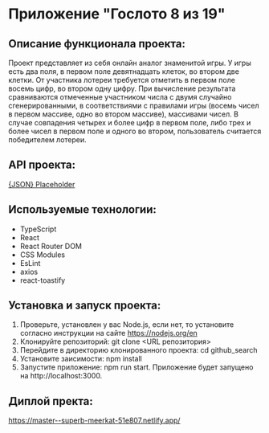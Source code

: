 # Приложение "Гослото 8 из 19"

## Описание функционала проекта:
Проект представляет из себя онлайн аналог знаменитой игры.
У игры есть два поля, в первом поле девятнадцать клеток, во втором две клетки. От участника лотереи требуется отметить в первом поле восемь цифр, во втором одну цифру. При вычисление результата сравниваются отмеченные участником числа с двумя случайно сгенерированными, в соответствиями с правилами игры (восемь чисел в первом массиве, одно во втором массиве), массивами чисел. В случае совпадения четырех и более цифр в первом поле, либо трех и более чисел в первом поле и одного во втором, пользователь считается победителем лотереи.

## API проекта:
[{JSON} Placeholder](https://jsonplaceholder.typicode.com/)

## Используемые технологии:
- TypeScript
- React
- React Router DOM
- CSS Modules
- EsLint
- axios
- react-toastify


## Установка и запуск проекта:
1. Проверьте, установлен у вас Node.js, если нет, то установите согласно инструкции на сайте https://nodejs.org/en
2. Клонируйте репозиторий: git clone <URL репозитория>
3. Перейдите в директорию клонированного проекта: cd github_search
4. Установите заисимости: npm install
5. Запустите приложение: npm run start.
Приложение будет запущено на http://localhost:3000.


## Диплой пректа:
https://master--superb-meerkat-51e807.netlify.app/
